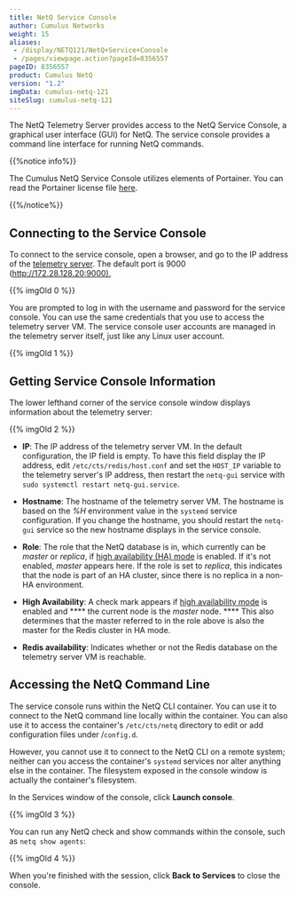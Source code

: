 ```yaml
---
title: NetQ Service Console
author: Cumulus Networks
weight: 15
aliases:
 - /display/NETQ121/NetQ+Service+Console
 - /pages/viewpage.action?pageId=8356557
pageID: 8356557
product: Cumulus NetQ
version: "1.2"
imgData: cumulus-netq-121
siteSlug: cumulus-netq-121
---
```

The NetQ Telemetry Server provides access to the NetQ Service Console, a
graphical user interface (GUI) for NetQ. The service console provides a
command line interface for running NetQ commands.

{{%notice info%}}

The Cumulus NetQ Service Console utilizes elements of Portainer. You can
read the Portainer license file
[here](https://github.com/portainer/portainer/blob/develop/LICENSE).

{{%/notice%}}

## Connecting to the Service Console</span>

To connect to the service console, open a browser, and go to the IP
address of the [telemetry
server](/version/cumulus-netq-121/Getting-Started-with-NetQ/). The
default port is 9000 (<http://172.28.128.20:9000).>

{{% imgOld 0 %}}

You are prompted to log in with the username and password for the
service console. You can use the same credentials that you use to access
the telemetry server VM. The service console user accounts are managed
in the telemetry server itself, just like any Linux user account.

{{% imgOld 1 %}}

## Getting Service Console Information</span>

The lower lefthand corner of the service console window displays
information about the telemetry server:

{{% imgOld 2 %}}

  - **IP**: The IP address of the telemetry server VM. In the default
    configuration, the IP field is empty. To have this field display the
    IP address, edit `/etc/cts/redis/host.conf` and set the `HOST_IP`
    variable to the telemetry server's IP address, then restart the
    `netq-gui` service with `sudo systemctl restart netq-gui.service`.

  - **Hostname**: The hostname of the telemetry server VM. The hostname
    is based on the *%H* environment value in the `systemd` service
    configuration. If you change the hostname, you should restart the
    `netq-gui` service so the new hostname displays in the service
    console.

  - **Role**: The role that the NetQ database is in, which currently can
    be *master* or *replica*, if [high availability (HA)
    mode](/version/cumulus-netq-121/Getting-Started-with-NetQ/Configuring-High-Availability-Mode)
    is enabled. If it's not enabled, *master* appears here. If the role
    is set to *replica*, this indicates that the node is part of an HA
    cluster, since there is no replica in a non-HA environment.

  - **High Availability**: A check mark appears if [high availability
    mode](/version/cumulus-netq-121/Getting-Started-with-NetQ/Configuring-High-Availability-Mode)
    is enabled and **** the current node is the *master* node. **** This
    also determines that the master referred to in the role above is
    also the master for the Redis cluster in HA mode.

  - **Redis availability**: Indicates whether or not the Redis database
    on the telemetry server VM is reachable.

## Accessing the NetQ Command Line</span>

The service console runs within the NetQ CLI container. You can use it
to connect to the NetQ command line locally within the container. You
can also use it to access the container's `/etc/cts/netq` directory to
edit or add configuration files under /`config.d`.

However, you cannot use it to connect to the NetQ CLI on a remote
system; neither can you access the container's `systemd` services nor
alter anything else in the container. The filesystem exposed in the
console window is actually the container's filesystem.

In the Services window of the console, click **Launch console**.

{{% imgOld 3 %}}

You can run any NetQ check and show commands within the console, such as
`netq show agents`:

{{% imgOld 4 %}}

When you're finished with the session, click **Back to Services** to
close the console.

